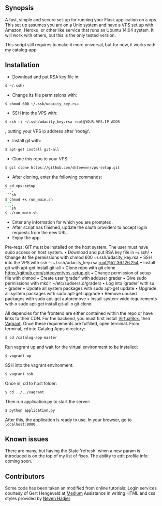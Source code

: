 ## Synopsis

A fast, simple and secure set-up for running your Flask application on a vps. This set up assumes you are on a Unix system and have a VPS set up with Amazon, Heroku, or other like service that runs an Ubuntu 14.04 system. It will work with others, but this is the only tested version.

This script still requires to make it more universal, but for now, it works with my catalog-app

## Installation

- Download and put RSA key file in:
```sh
$ ~/.ssh/
```
- Change its file permissions with:
```sh
$ chmod 600 ~/.ssh/udacity_key.rsa
```
- SSH into the VPS with:
```sh
$ ssh –i ~/.ssh/udacity_key.rsa root@YOUR.VPS.IP.ADDR
```
, putting your VPS ip address after 'root@'.
- Install git with:
```sh
$ apt-get install git-all
```
- Clone this repo to your VPS:
```sh
$ git clone https://github.com/shteeven/vps-setup.git
```
- After cloning, enter the following commands:
```sh
$ cd vps-setup
```,
```sh
$ chmod +x run_main.sh
```,
```sh
$ ./run_main.sh
```
- Enter any information for which you are prompted.
- After script has finished, update the oauth providers to accept login requests from the new URL.
- Enjoy the app.

Pre-reqs:
GIT must be installed on the host system. The user must have sudo access on host system.
•	Download and put RSA key file in ~/.ssh/
•	Change its file permissions with chmod 600 ~/.ssh/udacity_key.rsa
•	SSH into the VPS with ssh –i ~/.ssh/udacity_key.rsa root@52.36.126.254
•	Install git with apt-get install git-all
•	Clone repo with git clone https://github.com/shteeven/vps-setup.git
•	Change permission of setup file with chmod
•	Create user ‘grader’ with adduser grader
•	Give sudo permissions with mkdir ~/etc/sudoers.d/graders
•	Log into ‘grader’ with su – grader
•	Update all system packages with sudo apt-get update
•	Upgrade all system packages with sudo apt-get upgrade
•	Remove unused packages with sudo apt-get autoremove
•	Install system-wide requirements with
o	sudo apt-get install git-all
o	git clone


All depencies for the frontend are either contained within the repo or have links to their CDN. For the backend, you must first install [VirtualBox](https://www.virtualbox.org/), then [Vagrant](https://www.vagrantup.com/). Once these requirements are fulfilled, open terminal. From terminal, `cd` into Catalog Apps directory:
```sh
$ cd /catalog-app-master
```
Run vagrant up and wait for the virtual environment to be installed:
```sh
$ vagrant up
```
SSH into the vagrant environment:
```sh
$ vagrant ssh
```
Once in, cd to host folder:
```sh
$ cd ../../vagrant
```
Then run application.py to start the server:
```sh
$ python application.py
```
After this, the application is ready to use. In your browser, go to `localhost:8000`

## Known issues

There are many, but having the State 'refresh' when a new param is introduced is on the top of my list of fixes. The ability to edit profile info: coming soon.

## Contributors

Some code has been taken an modified from online tutorials:
Login services courtesy of Gert Hengeveld at [Medium](https://medium.com/opinionated-angularjs/techniques-for-authentication-in-angularjs-applications-7bbf0346acec)
Assistance in writing HTML and css styles provided by [Neven Hadjer](https://github.com/nevenhajder)